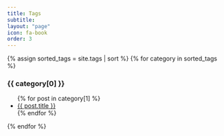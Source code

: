 ```yaml
---
title: Tags
subtitle: 
layout: "page"
icon: fa-book
order: 3
---
```

<!-- {% for category in site.tags %} -->

{% assign sorted_tags = site.tags | sort %}
{% for category in sorted_tags %}
  <h3>{{ category[0] }}</h3>
  <ul>
    {% for post in category[1] %}
      <!-- <li><a>{{ post.title }}</a></li> -->
      <li><a href="{{ site.baseurl }}{{ post.url }}">{{ post.title }}</a></li>
    {% endfor %}
  </ul>
{% endfor %}